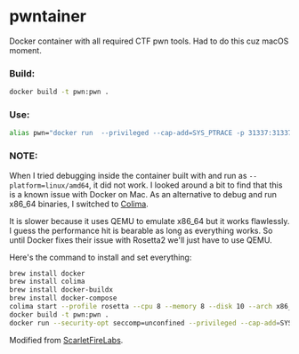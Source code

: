 # pwntainer

Docker container with all required CTF pwn tools. Had to do this cuz macOS moment.

### Build:

```sh
docker build -t pwn:pwn .
```

### Use:

```sh
alias pwn="docker run  --privileged --cap-add=SYS_PTRACE -p 31337:31337 -v $(pwd):/pwn -it pwn:pwn bash"
```
### NOTE:

When I tried debugging inside the container built with and run as `--platform=linux/amd64`, it did not work. I looked around a bit to find that this is a known issue with Docker on Mac. As an alternative to debug and run x86_64 binaries, I switched to [Colima](https://github.com/abiosoft/colima). 

It is slower because it uses QEMU to emulate x86_64 but it works flawlessly. I guess the performance hit is bearable as long as everything works. So until Docker fixes their issue with Rosetta2 we'll just have to use QEMU.

Here's the command to install and set everything:
```sh
brew install docker
brew install colima
brew install docker-buildx
brew install docker-compose
colima start --profile rosetta --cpu 8 --memory 8 --disk 10 --arch x86_64 --vm-type=vz --vz-rosetta
docker build -t pwn:pwn .
docker run --security-opt seccomp=unconfined --privileged --cap-add=SYS_PTRACE -p 31337:31337 -v ./:/pwn -it pwn:pwn bash
```

Modified from [ScarletFireLabs](https://github.com/scarletfirelabs/docker-binaryexploitation).
